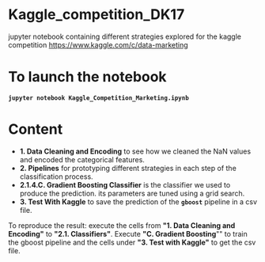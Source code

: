 
# Kaggle_competition_DK17
jupyter notebook containing different strategies explored for the kaggle competition  https://www.kaggle.com/c/data-marketing

# To launch the notebook
**`jupyter notebook Kaggle_Competition_Marketing.ipynb`**

# Content
* **1. Data Cleaning and Encoding** to see how we cleaned the NaN values and encoded the categorical features.
* **2. Pipelines** for prototyping different strategies in each step of the classification process.
* **2.1.4.C. Gradient Boosting Classifier** is the classifier we used to produce the prediction. its parameters are tuned using a grid search.
* **3. Test With Kaggle** to save the prediction of the **`gboost`** pipeline in a csv file.

To reproduce the result: execute the cells from **"1. Data Cleaning and Encoding"** to **"2.1. Classifiers"**. Execute **"C. Gradient Boosting**"" to train the gboost pipeline and the cells under **"3. Test with Kaggle"** to get the csv file.
